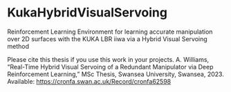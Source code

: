 # KukaHybridVisualServoing
Reinforcement Learning Environment for learning accurate manipulation over 2D surfaces with the KUKA LBR iiwa via a Hybrid Visual Servoing method


Please cite this thesis if you use this work in your projects.
A. Williams, “Real-Time Hybrid Visual Servoing of a Redundant Manipulator via Deep Reinforcement Learning,” MSc Thesis, Swansea University, Swansea, 2023. Available: https://cronfa.swan.ac.uk/Record/cronfa62598
